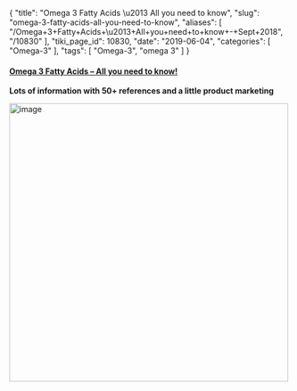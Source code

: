 {
    "title": "Omega 3 Fatty Acids \u2013 All you need to know",
    "slug": "omega-3-fatty-acids-all-you-need-to-know",
    "aliases": [
        "/Omega+3+Fatty+Acids+\u2013+All+you+need+to+know+-+Sept+2018",
        "/10830"
    ],
    "tiki_page_id": 10830,
    "date": "2019-06-04",
    "categories": [
        "Omega-3"
    ],
    "tags": [
        "Omega-3",
        "omega 3"
    ]
}


#### [Omega 3 Fatty Acids – All you need to know!](https://www.hsnstore.com/buy/blog/omega-3/)

 **Lots of information with 50+ references and a little product marketing** 

<img src="https://d378j1rmrlek7x.cloudfront.net/attachments/jpeg/dha-epa.jpg" alt="image" width="500">